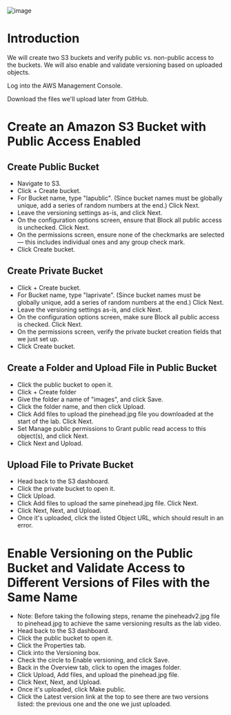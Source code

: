 ![image](https://user-images.githubusercontent.com/44756128/114716843-13084c00-9cfa-11eb-9ab0-07a3c980b56b.png)

# Introduction
We will create two S3 buckets and verify public vs. non-public access to the buckets. We will also enable and validate versioning based on uploaded objects.

Log into the AWS Management Console.

Download the files we'll upload later from GitHub.

# Create an Amazon S3 Bucket with Public Access Enabled
## Create Public Bucket
  - Navigate to S3.
  - Click + Create bucket.
  - For Bucket name, type "lapublic". (Since bucket names must be globally unique, add a series of random numbers at the end.) Click Next.
  - Leave the versioning settings as-is, and click Next.
  - On the configuration options screen, ensure that Block all public access is unchecked. Click Next.
  - On the permissions screen, ensure none of the checkmarks are selected — this includes individual ones and any group check mark.
  - Click Create bucket.

## Create Private Bucket
  - Click + Create bucket.
  - For Bucket name, type "laprivate". (Since bucket names must be globally unique, add a series of random numbers at the end.) Click Next.
  - Leave the versioning settings as-is, and click Next.
  - On the configuration options screen, make sure Block all public access is checked. Click Next.
  - On the permissions screen, verify the private bucket creation fields that we just set up.
  - Click Create bucket.

## Create a Folder and Upload File in Public Bucket
  - Click the public bucket to open it.
  - Click + Create folder
  - Give the folder a name of "images", and click Save.
  - Click the folder name, and then click Upload.
  - Click Add files to upload the pinehead.jpg file you downloaded at the start of the lab. Click Next.
  - Set Manage public permissions to Grant public read access to this object(s), and click Next.
  - Click Next and Upload.

## Upload File to Private Bucket
  - Head back to the S3 dashboard.
  - Click the private bucket to open it.
  - Click Upload.
  - Click Add files to upload the same pinehead.jpg file. Click Next.
  - Click Next, Next, and Upload.
  - Once it's uploaded, click the listed Object URL, which should result in an error.

# Enable Versioning on the Public Bucket and Validate Access to Different Versions of Files with the Same Name
  - Note: Before taking the following steps, rename the pineheadv2.jpg file to pinehead.jpg to achieve the same versioning results as the lab video.
  - Head back to the S3 dashboard.
  - Click the public bucket to open it.
  - Click the Properties tab.
  - Click into the Versioning box.
  - Check the circle to Enable versioning, and click Save.
  - Back in the Overview tab, click to open the images folder.
  - Click Upload, Add files, and upload the pinehead.jpg file.
  - Click Next, Next, and Upload.
  - Once it's uploaded, click Make public.
  - Click the Latest version link at the top to see there are two versions listed: the previous one and the one we just uploaded.
